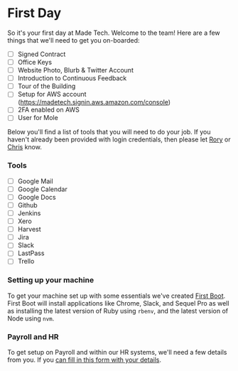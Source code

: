 # First Day

So it's your first day at Made Tech. Welcome to the team! Here are a few things that we'll need to get you on-boarded: 

* [ ] Signed Contract
* [ ] Office Keys
* [ ] Website Photo, Blurb & Twitter Account
* [ ] Introduction to Continuous Feedback
* [ ] Tour of the Building
* [ ] Setup for AWS account (https://madetech.signin.aws.amazon.com/console)
* [ ] 2FA enabled on AWS
* [ ] User for Mole

Below you'll find a list of tools that you will need to do your job. If you haven't already been provided with login credentials, then please let [Rory](rory@madetech.com) or [Chris](chris@madetech.com) know.

### Tools
* [ ] Google Mail
* [ ] Google Calendar
* [ ] Google Docs
* [ ] Github
* [ ] Jenkins
* [ ] Xero
* [ ] Harvest
* [ ] Jira
* [ ] Slack
* [ ] LastPass
* [ ] Trello

### Setting up your machine

To get your machine set up with some essentials we've created [First Boot](https://github.com/madetech/first-boot). First Boot will install applications like Chrome, Slack, and Sequel Pro as well as installing the latest version of Ruby using `rbenv`, and the latest version of Node using `nvm`.

### Payroll and HR  

To get setup on Payroll and within our HR systems, we'll need a few details from you. If you [can fill in this form with your details](https://madetech.typeform.com/to/neqgrr).
